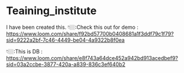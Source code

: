 # Teaining_institute
I have been created this.
👇🏼:Check this out for demo : https://www.loom.com/share/f92bd57700b0408681a1f3ddf79c1f79?sid=9222a2bf-7c46-4449-be04-4a9322b8f0ea 


👇🏼:This is DB : https://www.loom.com/share/e8f743a64dce452a942bd913acedbef9?sid=03a2ccbe-3877-420a-a839-836c3ef640b2 
